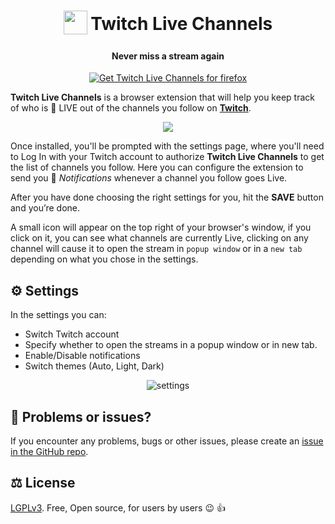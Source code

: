 <h1 align="center">
    <sub>
        <img  src="https://user-images.githubusercontent.com/16526701/157331971-86d1d118-8094-43be-b7f7-dbff89f01ffa.svg" height="38" width="38">
    </sub>
    Twitch Live Channels
</h1>
<h4 align="center">Never miss a stream again</h4>

<a href="https://addons.mozilla.org/en-US/firefox/addon/twitch-live-channels/" >
    <p align="center">
        <img src="https://user-images.githubusercontent.com/16526701/157332469-4025c054-5a4e-4334-9eb7-2750a1a6c007.png" alt="Get Twitch Live Channels for firefox"/>
    </p>
</a>

__Twitch Live Channels__ is a browser extension that will help you keep track of who is 🔴 LIVE out of the channels you follow on [__Twitch__](https://twitch.tv/).

<p align="center">
	<img src="https://user-images.githubusercontent.com/16526701/159105535-0b25c5c4-51e6-4f8b-8ac1-64ff15d9957b.png"/>
</p>

Once installed, you'll be prompted with the settings page, where you'll need to Log In with your Twitch account to authorize __Twitch Live Channels__ to get the list of channels you follow. Here you can configure the extension to send you 🔔 _Notifications_ whenever a channel you follow goes Live.

After you have done choosing the right settings for you, hit the __SAVE__ button and you’re done.

A small icon will appear on the top right of your browser's window, if you click on it, you can see what channels are currently Live, clicking on any channel will cause it to open the stream in `popup window` or in a `new tab` depending on what you chose in the settings.

## ⚙️  Settings
In the settings you can:
- Switch Twitch account
- Specify whether to open the streams in a popup window or in new tab.
- Enable/Disable notifications
- Switch themes (Auto, Light, Dark)
<p align="center">
   <img src="https://user-images.githubusercontent.com/16526701/157367428-340ce8e0-9034-44d8-8783-dbd48b22ffd2.png" alt="settings"\>
</p>

## 🚩 Problems or issues?

If you encounter any problems, bugs or other issues, please create an [issue in the GitHub repo](https://github.com/s4my/TwitchLiveChannels/issues).

## ⚖️  License

[LGPLv3](https://github.com/s4my/TwitchLiveChannels/blob/master/LICENSE). Free, Open source, for users by users :wink: :thumbsup:
